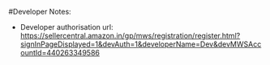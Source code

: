 #Developer Notes:

+ Developer authorisation url:
 https://sellercentral.amazon.in/gp/mws/registration/register.html?signInPageDisplayed=1&devAuth=1&developerName=Dev&devMWSAccountId=440263349586
 

